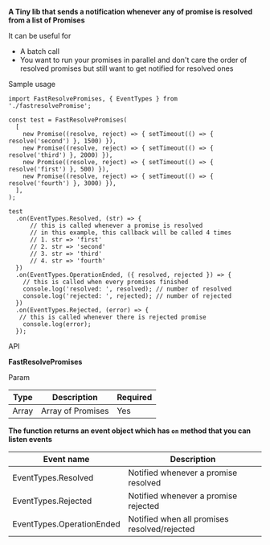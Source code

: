 **A Tiny lib that sends a notification whenever any of promise is resolved from a list of Promises**

It can be useful for
* A batch call
* You want to run your promises in parallel and don't care the order of resolved promises but still want to get notified for resolved ones

Sample usage

```
import FastResolvePromises, { EventTypes } from './fastresolvePromise';

const test = FastResolvePromises(
  [
    new Promise((resolve, reject) => { setTimeout(() => { resolve('second') }, 1500) }),
    new Promise((resolve, reject) => { setTimeout(() => { resolve('third') }, 2000) }),
    new Promise((resolve, reject) => { setTimeout(() => { resolve('first') }, 500) }),
    new Promise((resolve, reject) => { setTimeout(() => { resolve('fourth') }, 3000) }),
  ],
);

test
  .on(EventTypes.Resolved, (str) => {
      // this is called whenever a promise is resolved
      // in this example, this callback will be called 4 times
      // 1. str => 'first'
      // 2. str => 'second'
      // 3. str => 'third'
      // 4. str => 'fourth'
  })
  .on(EventTypes.OperationEnded, ({ resolved, rejected }) => {
    // this is called when every promises finished 
    console.log('resolved: ', resolved); // number of resolved 
    console.log('rejected: ', rejected); // number of rejected
  })
  .on(EventTypes.Rejected, (error) => {
   // this is called whenever there is rejected promise
    console.log(error);
  });
 ```

API

**FastResolvePromises**
 
 Param
 
 | Type | Description | Required |
 | ---- | ----------- | -------- |
 | Array | Array of Promises | Yes | 

**The function returns an event object which has `on` method that you can listen events**

 | Event name | Description |
 | ---- | ----------- |
 | EventTypes.Resolved | Notified whenever a promise resolved | 
 | EventTypes.Rejected | Notified whenever a promise rejected |
 | EventTypes.OperationEnded | Notified when all promises resolved/rejected |


